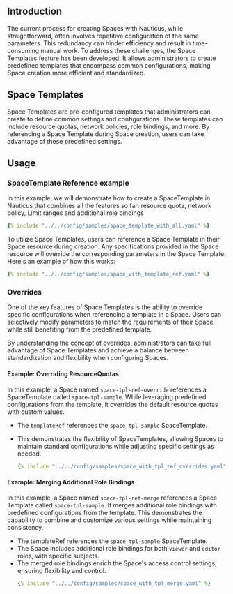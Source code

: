 ## Introduction

The current process for creating Spaces with Nauticus, while straightforward, often involves repetitive configuration of the same parameters. This redundancy can hinder efficiency and result in time-consuming manual work. To address these challenges, the Space Templates feature has been developed. It allows administrators to create predefined templates that encompass common configurations, making Space creation more efficient and standardized.

## Space Templates

Space Templates are pre-configured templates that administrators can create to define common settings and configurations. These templates can include resource quotas, network policies, role bindings, and more. By referencing a Space Template during Space creation, users can take advantage of these predefined settings.

## Usage


### SpaceTemplate Reference example
In this example, we will demonstrate how to create a SpaceTemplate in Nauticus that combines all the features so far: resource quota, network policy, Limit ranges and additional role bindings
```yaml title="config/samples/space_template_with_all.yaml"
{% include "../../config/samples/space_template_with_all.yaml" %}
```

To utilize Space Templates, users can reference a Space Template in their Space resource during creation. Any specifications provided in the Space resource will override the corresponding parameters in the Space Template. Here's an example of how this works:

```yaml title="config/samples/space_with_template_ref.yaml"
{% include "../../config/samples/space_with_template_ref.yaml" %}
```

### Overrides
One of the key features of Space Templates is the ability to override specific configurations when referencing a template in a Space. Users can selectively modify parameters to match the requirements of their Space while still benefiting from the predefined template.

By understanding the concept of overrides, administrators can take full advantage of Space Templates and achieve a balance between standardization and flexibility when configuring Spaces.
#### Example: Overriding ResourceQuotas
In this example, a Space named `space-tpl-ref-override` references a SpaceTemplate called `space-tpl-sample`. While leveraging predefined configurations from the template, it overrides the default resource quotas with custom values.

* The `templateRef` references the `space-tpl-sample` SpaceTemplate.
* This demonstrates the flexibility of SpaceTemplates, allowing Spaces to maintain standard configurations while adjusting specific settings as needed.

    ```yaml title="config/samples/space_wth_tpl_ref_overrides.yaml"
    {% include "../../config/samples/space_with_tpl_ref_overrides.yaml" %}
    ```
#### Example: Merging Additional Role Bindings

In this example, a Space named `space-tpl-ref-merge` references a Space Template called `space-tpl-sample`. It merges additional role bindings with predefined configurations from the template. This demonstrates the capability to combine and customize various settings while maintaining consistency.

* The templateRef references the `space-tpl-sample` SpaceTemplate.
* The Space includes additional role bindings for both `viewer` and `editor` roles, with specific subjects.
* The merged role bindings enrich the Space's access control settings, ensuring flexibility and control.
    ```yaml title="config/samples/space_wth_tpl_merge.yaml"
    {% include "../../config/samples/space_with_tpl_merge.yaml" %}
    ```